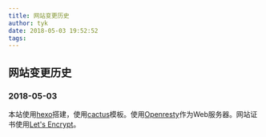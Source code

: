```yaml
---
title: 网站变更历史
author: tyk
date: 2018-05-03 19:52:52
tags:
---
```

## 网站变更历史

### 2018-05-03 
本站使用[hexo](https://hexo.io/)搭建，使用[cactus](https://github.com/probberechts/hexo-theme-cactus)模板。使用[Openresty](https://openresty.org)作为Web服务器。网站证书使用[Let's Encrypt](https://letsencrypt.org/)。

